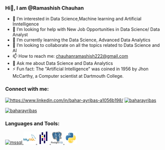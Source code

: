 ### Hi👋, I am @Ramashish Chauhan

- 👀 I’m interested in Data Science,Machine learning and Artificial Inntelligence
- 🤔 I’m looking for help with New Job Opportunities in Data Science/ Data Analyst
- 🌱 I’m currently learning the Data Science, Advanced Data Analytics
- 💞️ I’m looking to collaborate on all the topics related to Data Science and AI
- 📫 How to reach me: chauhanramashish222@gmail.com
- 💬 Ask me about Data Science and Data Analytics
- ⚡ Fun fact: The "Artificial Intelligence" was coined in 1956 by Jhon McCarthy, a Computer scientist at Dartmouth College.
<h3 align="left">Connect with me:</h3>
<p align="left">
</p>
<a href="https://www.linkedin.com/in/bahar-ayribas-a1056b198/" target="blank"><img align="center" src="https://raw.githubusercontent.com/rahuldkjain/github-profile-readme-generator/master/src/images/icons/Social/linked-in-alt.svg" alt="https://www.linkedin.com/in/bahar-ayribas-a1056b198/" height="30" width="40" /></a>
<a href="https://www.hackerrank.com/baharayribas?hr_r=1" target="blank"><img align="center" src="https://raw.githubusercontent.com/rahuldkjain/github-profile-readme-generator/master/src/images/icons/Social/hackerrank.svg" alt="baharayribas" height="30" width="40" /></a>
</p>
<a href="https://www.kaggle.com/baharayribas" target="blank"><img align="center" src="https://raw.githubusercontent.com/rahuldkjain/github-profile-readme-generator/master/src/images/icons/Social/kaggle.svg" alt="baharayribas" height="30" width="40" /></a>

<h3 align="left">Languages and Tools:</h3>
<p align="left"> <a href="https://www.microsoft.com/en-us/sql-server" target="_blank" rel="noreferrer"> <img src="https://www.svgrepo.com/show/303229/microsoft-sql-server-logo.svg" alt="mssql" width="40" height="40"/> </a> <a href="https://www.mysql.com/" target="_blank" rel="noreferrer"> <img src="https://raw.githubusercontent.com/devicons/devicon/master/icons/mysql/mysql-original-wordmark.svg" alt="mysql" width="40" height="40"/> </a> <a href="https://pandas.pydata.org/" target="_blank" rel="noreferrer"> <img src="https://raw.githubusercontent.com/devicons/devicon/2ae2a900d2f041da66e950e4d48052658d850630/icons/pandas/pandas-original.svg" alt="pandas" width="40" height="40"/> </a> <a href="https://www.postgresql.org" target="_blank" rel="noreferrer"> <img src="https://raw.githubusercontent.com/devicons/devicon/master/icons/postgresql/postgresql-original-wordmark.svg" alt="postgresql" width="40" height="40"/> </a> <a href="https://www.python.org" target="_blank" rel="noreferrer"> <img src="https://raw.githubusercontent.com/devicons/devicon/master/icons/python/python-original.svg" alt="python" width="40" height="40"/> </a> </p>
